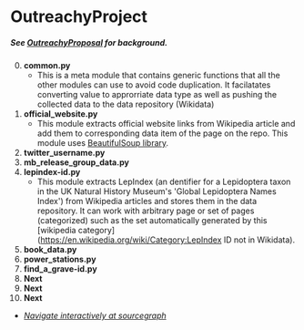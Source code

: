 # OutreachyProject
##### See [OutreachyProposal](https://github.com/Ammarpad/OutreachyProposal) for background.


0. **common.py**
	- This is a meta module that contains generic functions that all 	the other modules can use to avoid code duplication. It 	facilatates converting value to approrriate data type as well as 	pushing the collected data to the data repository (Wikidata)
1. **official\_website.py**
	- This module extracts official website links from Wikipedia article and add them to corresponding data item of the page on the repo. This module uses [BeautifulSoup library](https://pypi.org/project/beautifulsoup4/).
2. **twitter\_username.py**
3. **mb\_release\_group\_data.py**
4. **lepindex-id.py**
	- This module extracts LepIndex (an dentifier for a Lepidoptera taxon in the UK Natural History Museum's 'Global Lepidoptera Names Index') from Wikipedia articles and stores them in the data repository. It can work with arbitrary page or set of pages (categorized) such as the set automatically generated by this [wikipedia category](https://en.wikipedia.org/wiki/Category:LepIndex ID not in Wikidata).
5. **book\_data.py**
6. **power_stations.py**
7. **find\_a\_grave-id.py**
8. **Next**
9. **Next**
10. **Next**


* _[Navigate interactively at sourcegraph](https://sourcegraph.com/github.com/Ammarpad/OutreachyProject/)_
